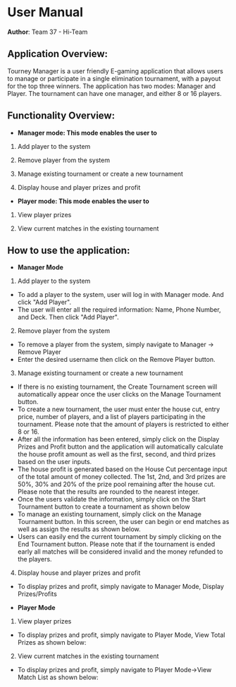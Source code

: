 
# User Manual

**Author**: Team 37 - Hi-Team

## Application Overview:

Tourney Manager is a user friendly E-gaming application that allows users to manage or participate in a single elimination tournament, with a payout for the top three winners. The application has two modes: Manager and Player. The tournament can have one manager, and either 8 or 16 players.

## Functionality Overview:

- **Manager mode: This mode enables the user to**

1.	Add player to the system

2.	Remove player from the system

3.	Manage existing tournament or create a new tournament

4.	Display house and player prizes and profit

- **Player mode: This mode enables the user to**

1.	View player prizes

2.	View current matches in the existing tournament

## How to use the application:

- **Manager Mode**

1.	Add player to the system
  * To add a player to the system, user will log in with Manager mode. And click "Add Player".  
  * The user will enter all the required information: Name, Phone Number, and Deck. Then click "Add Player".  

2.	Remove player from the system
  * To remove a player from the system, simply navigate to Manager -> Remove Player  
  * Enter the desired username then click on the Remove Player button.  

3.	Manage existing tournament or create a new tournament

  * If there is no existing tournament, the Create Tournament screen will automatically appear once the user clicks on the Manage Tournament button.  
  * To create a new tournament, the user must enter the house cut, entry price, number of players, and a list of players participating in the tournament. Please note that the amount of players is restricted to either 8 or 16.  
  * After all the information has been entered, simply click on the Display Prizes and Profit button and the application will automatically calculate the house profit amount as well as the first, second, and third prizes based on the user inputs.
  * The house profit is generated based on the House Cut percentage input of the total amount of money collected. The 1st, 2nd, and 3rd prizes are 50%, 30% and 20% of the prize pool remaining after the house cut. Please note that the results are rounded to the nearest integer.  
  * Once the users validate the information, simply click on the Start Tournament button to create a tournament as shown below
  * To manage an existing tournament, simply click on the Manage Tournament button. In this screen, the user can begin or end matches as well as assign the results as shown below.  
  * Users can easily end the current tournament by simply clicking on the End Tournament button. Please note that if the tournament is ended early all matches will be considered invalid and the money refunded to the players.


4.	Display house and player prizes and profit  
  * To display prizes and profit, simply navigate to Manager Mode, Display Prizes/Profits

- **Player Mode**

1.	View player prizes
  * To display prizes and profit, simply navigate to Player Mode, View Total Prizes as shown below:


2.	View current matches in the existing tournament
  * To display prizes and profit, simply navigate to Player Mode->View Match List as shown below:











